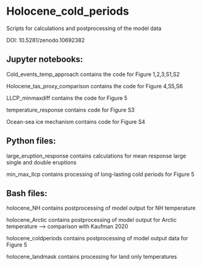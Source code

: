 # Holocene_cold_periods
Scripts for calculations and postprocessing of the model data 

DOI: 10.5281/zenodo.10692382

## Jupyter notebooks:

Cold_events_temp_approach contains the code for Figure 1,2,3,S1,S2

Holocene_tas_proxy_comparison contains the code for Figure 4,S5,S6

LLCP_minmaxdiff contains the code for Figure 5

temperature_response contains code for Figure S3

Ocean-sea ice mechanism contains code for Figure S4


## Python files:

large_eruption_response contains calculations for mean response large single and double eruptions

min_max_llcp contains processing of long-lasting cold periods for Figure 5


## Bash files:

holocene_NH contains postprocessing of model output for NH temperature

holocene_Arctic contains postprocessing of model output for Arctic temperature --> comparison with Kaufman 2020

holocene_coldperiods contains postprocessing of model output data for Figure 5

holocene_landmask contains processing for land only temperatures

